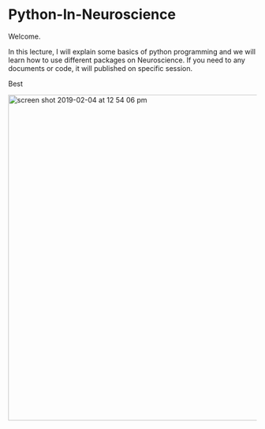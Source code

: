 # Python-In-Neuroscience

Welcome.

In this lecture, I will explain some basics of python programming and we will learn how to use different packages on Neuroscience. 
If you need to any documents or code, it will published on specific session.

Best

<img width="661" alt="screen shot 2019-02-04 at 12 54 06 pm" src="https://user-images.githubusercontent.com/46302888/52199668-023b3080-287c-11e9-92c1-b1a01e49e47f.png">


